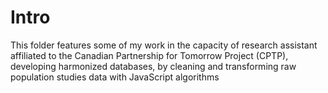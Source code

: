 # Intro

This folder features some of my work in the capacity of research assistant affiliated to the Canadian
Partnership for Tomorrow Project (CPTP), developing harmonized databases, by cleaning and transforming
raw population studies data with JavaScript algorithms
